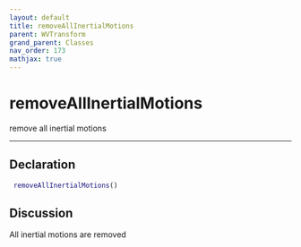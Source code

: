 ```yaml
---
layout: default
title: removeAllInertialMotions
parent: WVTransform
grand_parent: Classes
nav_order: 173
mathjax: true
---
```


#  removeAllInertialMotions

remove all inertial motions


---

## Declaration
```matlab
 removeAllInertialMotions()
```
## Discussion

  All inertial motions are removed
    
